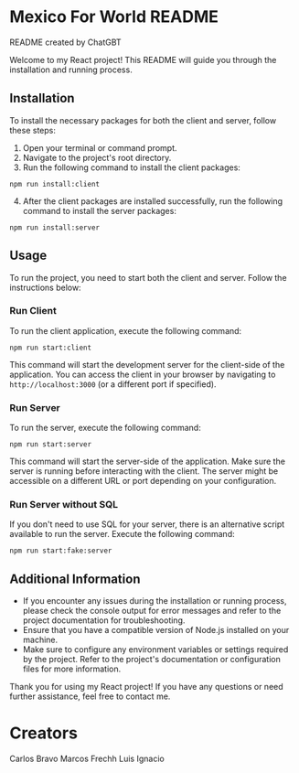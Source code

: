 # Mexico For World README

README created by ChatGBT

Welcome to my React project! This README will guide you through the installation and running process.

## Installation

To install the necessary packages for both the client and server, follow these steps:

1. Open your terminal or command prompt.
2. Navigate to the project's root directory.
3. Run the following command to install the client packages:

`npm run install:client`

4. After the client packages are installed successfully, run the following command to install the server packages:

`npm run install:server`

## Usage

To run the project, you need to start both the client and server. Follow the instructions below:

### Run Client

To run the client application, execute the following command:

`npm run start:client`

This command will start the development server for the client-side of the application. You can access the client in your browser by navigating to `http://localhost:3000` (or a different port if specified).

### Run Server

To run the server, execute the following command:

`npm run start:server`

This command will start the server-side of the application. Make sure the server is running before interacting with the client. The server might be accessible on a different URL or port depending on your configuration.

### Run Server without SQL

If you don't need to use SQL for your server, there is an alternative script available to run the server. Execute the following command:

`npm run start:fake:server`

## Additional Information

- If you encounter any issues during the installation or running process, please check the console output for error messages and refer to the project documentation for troubleshooting.
- Ensure that you have a compatible version of Node.js installed on your machine.
- Make sure to configure any environment variables or settings required by the project. Refer to the project's documentation or configuration files for more information.

Thank you for using my React project! If you have any questions or need further assistance, feel free to contact me.

# Creators

Carlos Bravo
Marcos Frechh
Luis Ignacio

